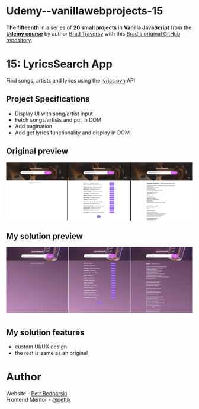 # Udemy--vanillawebprojects-15

**The fifteenth** in a series of **20 small projects** in **Vanilla JavaScript** from the [**Udemy course**](https://www.udemy.com/course/web-projects-with-vanilla-javascript/) by author [Brad Traversy](https://www.traversymedia.com/) with this [Brad's original GitHub repository](https://github.com/bradtraversy/vanillawebprojects).

# 15: LyricsSearch App

Find songs, artists and lyrics using the [lyrics.ovh](https://lyrics.ovh/) API

## Project Specifications

- Display UI with song/artist input
- Fetch songs/artists and put in DOM
- Add pagination
- Add get lyrics functionality and display in DOM

## Original preview

<div style="margin-bottom:30px;text-align:center;display:flex; flex-direction:column;justify-content:center;" >
    <img src="./img/15_preview.png" alt="Original preview">
</div>


## My solution preview

 <div style="text-align:center;display:flex; flex-direction:column;justify-content:center;" >
    <img style="margin-bottom:10px" src="./img/my-solution-preview.png" alt="My solution preview">
</div>

## My solution features

- custom UI/UX design
- the rest is same as an original

# Author

Website - [Petr Bednarski](https://github.com/pettik) <br>
Frontend Mentor - [@pettik](https://www.frontendmentor.io/profile/pettik)
